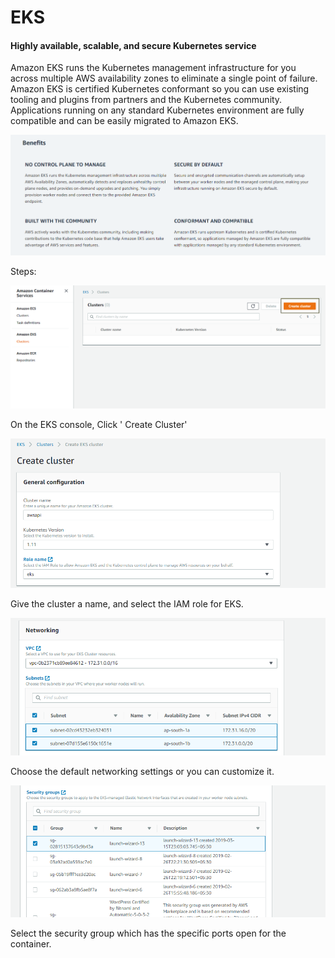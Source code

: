 # EKS

#### Highly available, scalable, and secure Kubernetes service <a id="Highly_available.2C_scalable.2C_and_secure_Kubernetes_service"></a>

Amazon EKS runs the Kubernetes management infrastructure for you across multiple AWS availability zones to eliminate a single point of failure. Amazon EKS is certified Kubernetes conformant so you can use existing tooling and plugins from partners and the Kubernetes community. Applications running on any standard Kubernetes environment are fully compatible and can be easily migrated to Amazon EKS.

![](../../.gitbook/assets/image%20%289%29.png)

Steps:

![](../../.gitbook/assets/image%20%2855%29.png)

On the EKS console, Click ' Create Cluster'

![](../../.gitbook/assets/image%20%2835%29.png)

Give the cluster a name, and select the IAM role for EKS.

![](../../.gitbook/assets/image%20%2868%29.png)

Choose the default networking settings or you can customize it.

![](../../.gitbook/assets/image%20%2863%29.png)

Select the security group which has the specific ports open for the container.



